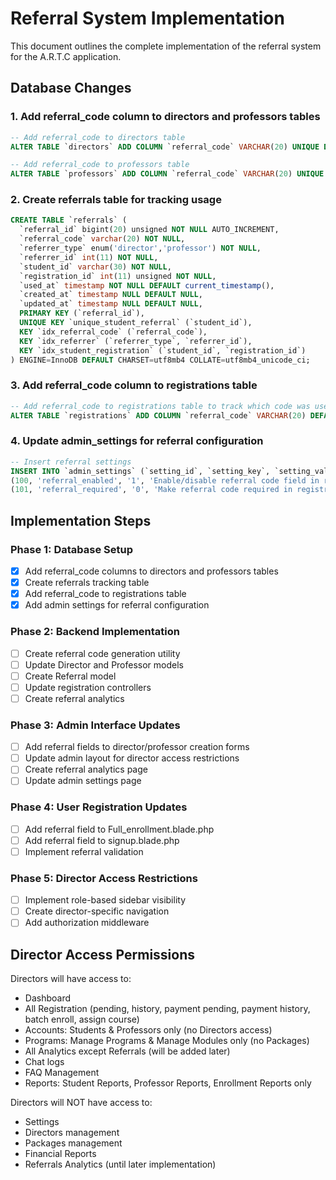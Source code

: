 # Referral System Implementation

This document outlines the complete implementation of the referral system for the A.R.T.C application.

## Database Changes

### 1. Add referral_code column to directors and professors tables

```sql
-- Add referral_code to directors table
ALTER TABLE `directors` ADD COLUMN `referral_code` VARCHAR(20) UNIQUE DEFAULT NULL AFTER `directors_password`;

-- Add referral_code to professors table  
ALTER TABLE `professors` ADD COLUMN `referral_code` VARCHAR(20) UNIQUE DEFAULT NULL AFTER `professor_password`;
```

### 2. Create referrals table for tracking usage

```sql
CREATE TABLE `referrals` (
  `referral_id` bigint(20) unsigned NOT NULL AUTO_INCREMENT,
  `referral_code` varchar(20) NOT NULL,
  `referrer_type` enum('director','professor') NOT NULL,
  `referrer_id` int(11) NOT NULL,
  `student_id` varchar(30) NOT NULL,
  `registration_id` int(11) unsigned NOT NULL,
  `used_at` timestamp NOT NULL DEFAULT current_timestamp(),
  `created_at` timestamp NULL DEFAULT NULL,
  `updated_at` timestamp NULL DEFAULT NULL,
  PRIMARY KEY (`referral_id`),
  UNIQUE KEY `unique_student_referral` (`student_id`),
  KEY `idx_referral_code` (`referral_code`),
  KEY `idx_referrer` (`referrer_type`, `referrer_id`),
  KEY `idx_student_registration` (`student_id`, `registration_id`)
) ENGINE=InnoDB DEFAULT CHARSET=utf8mb4 COLLATE=utf8mb4_unicode_ci;
```

### 3. Add referral_code column to registrations table

```sql
-- Add referral_code to registrations table to track which code was used
ALTER TABLE `registrations` ADD COLUMN `referral_code` VARCHAR(20) DEFAULT NULL AFTER `payment_status`;
```

### 4. Update admin_settings for referral configuration

```sql
-- Insert referral settings
INSERT INTO `admin_settings` (`setting_id`, `setting_key`, `setting_value`, `setting_description`, `is_active`) VALUES
(100, 'referral_enabled', '1', 'Enable/disable referral code field in registration', 1),
(101, 'referral_required', '0', 'Make referral code required in registration', 1);
```

## Implementation Steps

### Phase 1: Database Setup
- [x] Add referral_code columns to directors and professors tables
- [x] Create referrals tracking table
- [x] Add referral_code to registrations table
- [x] Add admin settings for referral configuration

### Phase 2: Backend Implementation
- [ ] Create referral code generation utility
- [ ] Update Director and Professor models
- [ ] Create Referral model
- [ ] Update registration controllers
- [ ] Create referral analytics

### Phase 3: Admin Interface Updates
- [ ] Add referral fields to director/professor creation forms
- [ ] Update admin layout for director access restrictions
- [ ] Create referral analytics page
- [ ] Update admin settings page

### Phase 4: User Registration Updates
- [ ] Add referral field to Full_enrollment.blade.php
- [ ] Add referral field to signup.blade.php
- [ ] Implement referral validation

### Phase 5: Director Access Restrictions
- [ ] Implement role-based sidebar visibility
- [ ] Create director-specific navigation
- [ ] Add authorization middleware

## Director Access Permissions

Directors will have access to:
- Dashboard
- All Registration (pending, history, payment pending, payment history, batch enroll, assign course)
- Accounts: Students & Professors only (no Directors access)
- Programs: Manage Programs & Manage Modules only (no Packages)
- All Analytics except Referrals (will be added later)
- Chat logs
- FAQ Management  
- Reports: Student Reports, Professor Reports, Enrollment Reports only

Directors will NOT have access to:
- Settings
- Directors management
- Packages management
- Financial Reports
- Referrals Analytics (until later implementation)
